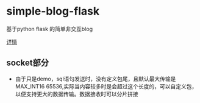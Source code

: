 # simple-blog-flask
基于python flask 的简单非交互blog

[详情](./b_app/readme.md)

## socket部分
* 由于只是demo，sql语句发送时，没有定义包尾，且默认最大传输是MAX_INT16 65536,实际当内容较多时是会超过这个长度的，可以自定义包，以便支持更大的数据传输。数据接收时可以分片拼接

